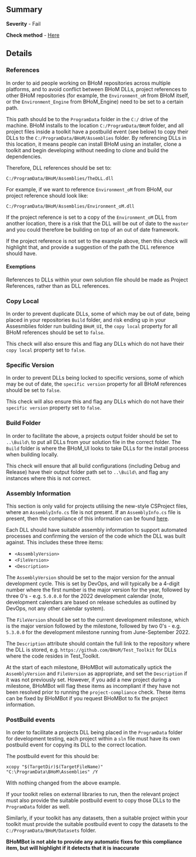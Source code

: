 ## Summary

**Severity** - Fail

**Check method** - [Here](https://github.com/BHoM/Test_Toolkit/blob/main/CodeComplianceTest_Engine/Compute/CheckProjectFile.cs)

## Details

### References

In order to aid people working on BHoM repositories across multiple platforms, and to avoid conflict between BHoM DLLs, project references to other BHoM repositories (for example, the `Environment_oM` from BHoM itself, or the `Environment_Engine` from BHoM_Engine) need to be set to a certain path.

This path should be to the `ProgramData` folder in the `C:/` drive of the machine. BHoM installs to the location `C:/ProgramData/BHoM` folder, and all project files inside a toolkit have a postbuild event (see below) to copy their DLLs to the `C:/ProgramData/BHoM/Assemblies` folder. By referencing DLLs in this location, it means people can install BHoM using an installer, clone a toolkit and begin developing without needing to clone and build the dependencies.

Therefore, DLL references should be set to:

`C:/ProgramData/BHoM/Assemblies/TheDLL.dll`

For example, if we want to reference `Environment_oM` from BHoM, our project reference should look like:

`C:/ProgramData/BHoM/Assemblies/Environment_oM.dll`

If the project reference is set to a copy of the `Environment_oM` DLL from another location, there is a risk that the DLL will be out of date to the `master` and you could therefore be building on top of an out of date framework.

If the project reference is not set to the example above, then this check will highlight that, and provide a suggestion of the path the DLL reference should have.

#### Exemptions

References to DLLs within your own solution file should be made as Project References, rather than as DLL references.

### Copy Local

In order to prevent duplicate DLLs, some of which may be out of date, being placed in your repositories `Build` folder, and risk ending up in your Assesmblies folder run building `BHoM_UI`, the `copy local` property for all BHoM references should be set to `false`.

This check will also ensure this and flag any DLLs which do not have their `copy local` property set to `false`.

### Specific Version

In order to prevent DLLs being locked to specific versions, some of which may be out of date, the `specific version` property for all BHoM references should be set to `false`.

This check will also ensure this and flag any DLLs which do not have their `specific version` property set to `false`.

### Build Folder

In order to facilitate the above, a projects output folder should be set to `..\Build\` to put all DLLs from your solution file in the correct folder. The `Build` folder is where the BHoM_UI looks to take DLLs for the install process when building locally.

This check will ensure that all build configurations (including Debug and Release) have their output folder path set to `..\Build\` and flag any instances where this is not correct.

### Assembly Information

This section is only valid for projects utilising the new-style CSProject files, where an `AssemblyInfo.cs` file is not present. If an `AssemblyInfo.cs` file is present, then the compliance of this information can be found [here](AssemblyInfo-compliance).

Each DLL should have suitable assembly information to support automated processes and confirming the version of the code which the DLL was built against. This includes these three items:

 - `<AssemblyVersion>`
 - `<FileVersion>`
 - `<Description>`

The `AssemblyVersion` should be set to the major version for the annual development cycle. This is set by DevOps, and will typically be a 4-digit number where the first number is the major version for the year, followed by three 0's - e.g. `5.0.0.0` for the 2022 development calendar (note, development calendars are based on release schedules as outlined by DevOps, not any other calendar system).

The `FileVersion` should be set to the current development milestone, which is the major version followed by the milestone, followed by two 0's - e.g. `5.3.0.0` for the development milestone running from June-September 2022.

The `Description` attribute should contain the full link to the repository where the DLL is stored, e.g. `https://github.com/BHoM/Test_Toolkit` for DLLs where the code resides in Test_Toolkit.

At the start of each milestone, BHoMBot will automatically uptick the `AssemblyVersion` and `FileVersion` as appropriate, and set the `Description` if it was not previously set. However, if you add a new project during a milestone, BHoMBot will flag these items as incompliant if they have not been resolved prior to running the `project-compliance` check. These items can be fixed by BHoMBot if you request BHoMBot to fix the project information.

### PostBuild events

In order to facilitate a projects DLL being placed in the `ProgramData` folder for development testing, each project within a `sln` file must have its own postbuild event for copying its DLL to the correct location.

The postbuild event for this should be:

`xcopy "$(TargetDir)$(TargetFileName)"  "C:\ProgramData\BHoM\Assemblies" /Y`

With nothing changed from the above example.

If your toolkit relies on external libraries to run, then the relevant project must also provide the suitable postbuild event to copy those DLLs to the `ProgramData` folder as well.

Similarly, if your toolkit has any datasets, then a suitable project within your toolkit must provide the suitable postbuild event to copy the datasets to the `C:/ProgramData/BHoM/Datasets` folder.

**BHoMBot is not able to provide any automatic fixes for this compliance item, but will highlight if it detects that it is inaccurate**